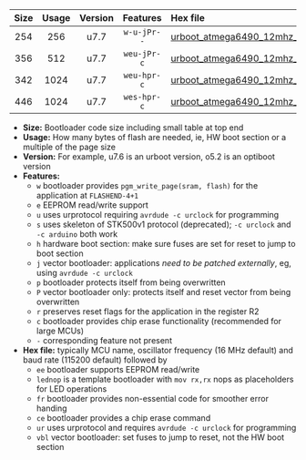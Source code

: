 |Size|Usage|Version|Features|Hex file|
|:-:|:-:|:-:|:-:|:--|
|254|256|u7.7|`w-u-jPr--`|[urboot_atmega6490_12mhz_115200bps_lednop_ur_vbl.hex](https://raw.githubusercontent.com/stefanrueger/urboot.hex/main/mcus/atmega6490/fcpu_12mhz/115200_bps/urboot_atmega6490_12mhz_115200bps_lednop_ur_vbl.hex)|
|356|512|u7.7|`weu-jPr-c`|[urboot_atmega6490_12mhz_115200bps_ee_lednop_fr_ce_ur_vbl.hex](https://raw.githubusercontent.com/stefanrueger/urboot.hex/main/mcus/atmega6490/fcpu_12mhz/115200_bps/urboot_atmega6490_12mhz_115200bps_ee_lednop_fr_ce_ur_vbl.hex)|
|342|1024|u7.7|`weu-hpr-c`|[urboot_atmega6490_12mhz_115200bps_ee_lednop_fr_ce_ur.hex](https://raw.githubusercontent.com/stefanrueger/urboot.hex/main/mcus/atmega6490/fcpu_12mhz/115200_bps/urboot_atmega6490_12mhz_115200bps_ee_lednop_fr_ce_ur.hex)|
|446|1024|u7.7|`wes-hpr-c`|[urboot_atmega6490_12mhz_115200bps_ee_lednop_fr_ce.hex](https://raw.githubusercontent.com/stefanrueger/urboot.hex/main/mcus/atmega6490/fcpu_12mhz/115200_bps/urboot_atmega6490_12mhz_115200bps_ee_lednop_fr_ce.hex)|

- **Size:** Bootloader code size including small table at top end
- **Usage:** How many bytes of flash are needed, ie, HW boot section or a multiple of the page size
- **Version:** For example, u7.6 is an urboot version, o5.2 is an optiboot version
- **Features:**
  + `w` bootloader provides `pgm_write_page(sram, flash)` for the application at `FLASHEND-4+1`
  + `e` EEPROM read/write support
  + `u` uses urprotocol requiring `avrdude -c urclock` for programming
  + `s` uses skeleton of STK500v1 protocol (deprecated); `-c urclock` and `-c arduino` both work
  + `h` hardware boot section: make sure fuses are set for reset to jump to boot section
  + `j` vector bootloader: applications *need to be patched externally*, eg, using `avrdude -c urclock`
  + `p` bootloader protects itself from being overwritten
  + `P` vector bootloader only: protects itself and reset vector from being overwritten
  + `r` preserves reset flags for the application in the register R2
  + `c` bootloader provides chip erase functionality (recommended for large MCUs)
  + `-` corresponding feature not present
- **Hex file:** typically MCU name, oscillator frequency (16 MHz default) and baud rate (115200 default) followed by
  + `ee` bootloader supports EEPROM read/write
  + `lednop` is a template bootloader with `mov rx,rx` nops as placeholders for LED operations
  + `fr` bootloader provides non-essential code for smoother error handing
  + `ce` bootloader provides a chip erase command
  + `ur` uses urprotocol and requires `avrdude -c urclock` for programming
  + `vbl` vector bootloader: set fuses to jump to reset, not the HW boot section
